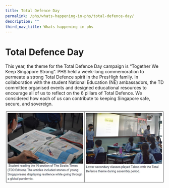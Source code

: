 ```yaml
---
title: Total Defence Day
permalink: /phs/whats-happening-in-phs/total-defence-day/
description: ""
third_nav_title: Whats happening in phs
---
```

# **Total Defence Day**

This year, the theme for the Total Defence Day campaign is “Together We Keep Singapore Strong”. PHS held a week-long commemoration to permeate a strong Total Defence spirit in the PresHigh family. In collaboration with the student National Education (NE) ambassadors, the TD committee organised events and designed educational resources to encourage all of us to reflect on the 6 pillars of Total Defence. We considered how each of us can contribute to keeping Singapore safe, secure, and sovereign.

![](/images/TDF.jpg)